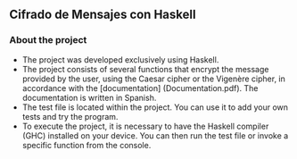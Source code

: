 ## Cifrado de Mensajes con Haskell

### About the project
- The project was developed exclusively using Haskell.
- The project consists of several functions that encrypt the message provided by the user, using the Caesar cipher or the Vigenère cipher, in accordance with the [documentation] (Documentation.pdf). The documentation is written in Spanish.
- The test file is located within the project. You can use it to add your own tests and try the program.
- To execute the project, it is necessary to have the Haskell compiler (GHC) installed on your device. You can then run the test file or invoke a specific function from the console.